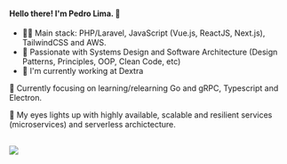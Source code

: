 #### Hello there! I'm Pedro Lima. :wave:


-  👨‍💻 Main stack: PHP/Laravel, JavaScript (Vue.js, ReactJS, Next.js), TailwindCSS and AWS.
-  🛀 Passionate with Systems Design and Software Architecture (Design Patterns, Principles, OOP, Clean Code, etc)
-  💼 I'm currently working at Dextra

🌱 Currently focusing on learning/relearning Go and gRPC, Typescript and Electron.

🚀 My eyes lights up with highly available, scalable and resilient services (microservices) and serverless archictecture.


##

  <a href="https://www.linkedin.com/in/webmasterdro/" target="_blank"><img src="https://img.shields.io/badge/-LinkedIn-%230077B5?style=for-the-badge&logo=linkedin&logoColor=white" target="_blank"></a> 

